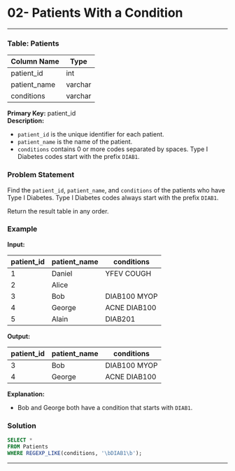 # 02- Patients With a Condition
---

### Table: Patients

| Column Name  | Type    |
|--------------|---------|
| patient_id   | int     |
| patient_name | varchar |
| conditions   | varchar |

**Primary Key:** patient_id  
**Description:**  
- `patient_id` is the unique identifier for each patient.
- `patient_name` is the name of the patient.
- `conditions` contains 0 or more codes separated by spaces. Type I Diabetes codes start with the prefix `DIAB1`.

### Problem Statement

Find the `patient_id`, `patient_name`, and `conditions` of the patients who have Type I Diabetes. Type I Diabetes codes always start with the prefix `DIAB1`.

Return the result table in any order.

### Example

**Input:**

| patient_id | patient_name | conditions   |
|------------|--------------|--------------|
| 1          | Daniel       | YFEV COUGH   |
| 2          | Alice        |              |
| 3          | Bob          | DIAB100 MYOP |
| 4          | George       | ACNE DIAB100 |
| 5          | Alain        | DIAB201      |

**Output:**

| patient_id | patient_name | conditions   |
|------------|--------------|--------------|
| 3          | Bob          | DIAB100 MYOP |
| 4          | George       | ACNE DIAB100 |

**Explanation:**
- Bob and George both have a condition that starts with `DIAB1`.

### Solution

```sql
SELECT *
FROM Patients
WHERE REGEXP_LIKE(conditions, '\bDIAB1\b');
```



---


